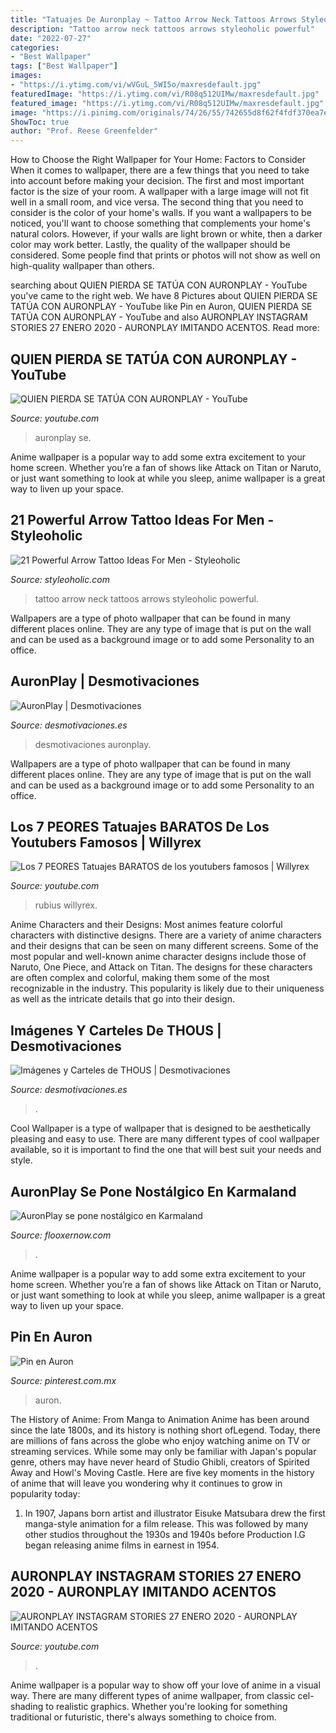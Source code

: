 ```yaml
---
title: "Tatuajes De Auronplay ~ Tattoo Arrow Neck Tattoos Arrows Styleoholic Powerful"
description: "Tattoo arrow neck tattoos arrows styleoholic powerful"
date: "2022-07-27"
categories:
- "Best Wallpaper"
tags: ["Best Wallpaper"]
images:
- "https://i.ytimg.com/vi/wVGuL_5WI5o/maxresdefault.jpg"
featuredImage: "https://i.ytimg.com/vi/R08q512UIMw/maxresdefault.jpg"
featured_image: "https://i.ytimg.com/vi/R08q512UIMw/maxresdefault.jpg"
image: "https://i.pinimg.com/originals/74/26/55/742655d8f62f4fdf370ea7e8325a53e4.jpg"
ShowToc: true
author: "Prof. Reese Greenfelder"
---
```



How to Choose the Right Wallpaper for Your Home: Factors to Consider
When it comes to wallpaper, there are a few things that you need to take into account before making your decision. The first and most important factor is the size of your room. A wallpaper with a large image will not fit well in a small room, and vice versa. 
The second thing that you need to consider is the color of your home's walls. If you want a wallpapers to be noticed, you'll want to choose something that complements your home's natural colors. However, if your walls are light brown or white, then a darker color may work better. 
Lastly, the quality of the wallpaper should be considered. Some people find that prints or photos will not show as well on high-quality wallpaper than others.

	

		
searching about QUIEN PIERDA SE TATÚA CON AURONPLAY - YouTube you've came to the right web. We have 8 Pictures about QUIEN PIERDA SE TATÚA CON AURONPLAY - YouTube like Pin en Auron, QUIEN PIERDA SE TATÚA CON AURONPLAY - YouTube and also AURONPLAY INSTAGRAM STORIES 27 ENERO 2020 - AURONPLAY IMITANDO ACENTOS. Read more:
		
    
## QUIEN PIERDA SE TATÚA CON AURONPLAY - YouTube

<img loading=lazy src="https://i.ytimg.com/vi/R08q512UIMw/maxresdefault.jpg" onerror="this.onerror=null;this.src='https://tse2.mm.bing.net/th?id=OIP.r86MyyDHkae8wQ8yS0WS6wHaEK&amp;pid=15.1';" alt="QUIEN PIERDA SE TATÚA CON AURONPLAY - YouTube">

_Source: youtube.com_

>auronplay se. 

	

Anime wallpaper is a popular way to add some extra excitement to your home screen. Whether you’re a fan of shows like Attack on Titan or Naruto, or just want something to look at while you sleep, anime wallpaper is a great way to liven up your space.

    
## 21 Powerful Arrow Tattoo Ideas For Men - Styleoholic

<img loading=lazy src="https://i.styleoholic.com/2017/03/Arrows-tattoos-on-the-neck.jpg" onerror="this.onerror=null;this.src='https://tse4.mm.bing.net/th?id=OIP.IHBULQEQvkmtP_Q-y-4M6wHaHa&amp;pid=15.1';" alt="21 Powerful Arrow Tattoo Ideas For Men - Styleoholic">

_Source: styleoholic.com_

>tattoo arrow neck tattoos arrows styleoholic powerful. 

	



Wallpapers are a type of photo wallpaper that can be found in many different places online. They are any type of image that is put on the wall and can be used as a background image or to add some Personality to an office.

    
## AuronPlay | Desmotivaciones

<img loading=lazy src="http://img.desmotivaciones.es/201302/0_65.jpg" onerror="this.onerror=null;this.src='https://tse2.mm.bing.net/th?id=OIP.fhfhQbPgFLsKrGQg9AmJzgHaGi&amp;pid=15.1';" alt="AuronPlay | Desmotivaciones">

_Source: desmotivaciones.es_

>desmotivaciones auronplay. 

	



Wallpapers are a type of photo wallpaper that can be found in many different places online. They are any type of image that is put on the wall and can be used as a background image or to add some Personality to an office.

    
## Los 7 PEORES Tatuajes BARATOS De Los Youtubers Famosos | Willyrex

<img loading=lazy src="https://i.ytimg.com/vi/qsLjtFPY5ow/maxresdefault.jpg" onerror="this.onerror=null;this.src='https://tse4.mm.bing.net/th?id=OIP.XTl0Ef-lwOkfvEzVz4AboQHaEK&amp;pid=15.1';" alt="Los 7 PEORES Tatuajes BARATOS de los youtubers famosos | Willyrex">

_Source: youtube.com_

>rubius willyrex. 

	

Anime Characters and their Designs: Most animes feature colorful characters with distinctive designs.
There are a variety of anime characters and their designs that can be seen on many different screens. Some of the most popular and well-known anime character designs include those of Naruto, One Piece, and Attack on Titan. The designs for these characters are often complex and colorful, making them some of the most recognizable in the industry. This popularity is likely due to their uniqueness as well as the intricate details that go into their design.

    
## Imágenes Y Carteles De THOUS | Desmotivaciones

<img loading=lazy src="http://img.desmotivaciones.es/201208/viva_1.jpg" onerror="this.onerror=null;this.src='https://tse1.mm.bing.net/th?id=OIP.W5WH6L_AHhFMSo26r3GZSAHaMV&amp;pid=15.1';" alt="Imágenes y Carteles de THOUS | Desmotivaciones">

_Source: desmotivaciones.es_

>. 

	

Cool Wallpaper is a type of wallpaper that is designed to be aesthetically pleasing and easy to use. There are many different types of cool wallpaper available, so it is important to find the one that will best suit your needs and style.

    
## AuronPlay Se Pone Nostálgico En Karmaland

<img loading=lazy src="https://fotografias.flooxernow.com/clipping/cmsimages01/2020/04/15/22F03260-33D7-4024-8403-2B62027E79E0/69.jpg" onerror="this.onerror=null;this.src='https://tse3.mm.bing.net/th?id=OIP.YC4YOuSXoNFWwO480XGMjwHaEK&amp;pid=15.1';" alt="AuronPlay se pone nostálgico en Karmaland">

_Source: flooxernow.com_

>. 

	

Anime wallpaper is a popular way to add some extra excitement to your home screen. Whether you’re a fan of shows like Attack on Titan or Naruto, or just want something to look at while you sleep, anime wallpaper is a great way to liven up your space.

    
## Pin En Auron

<img loading=lazy src="https://i.pinimg.com/originals/74/26/55/742655d8f62f4fdf370ea7e8325a53e4.jpg" onerror="this.onerror=null;this.src='https://tse4.mm.bing.net/th?id=OIP.7TiDsj6weNL7c8Sg1iYnhQHaM5&amp;pid=15.1';" alt="Pin en Auron">

_Source: pinterest.com.mx_

>auron. 

	

The History of Anime: From Manga to Animation
Anime has been around since the late 1800s, and its history is nothing short ofLegend. Today, there are millions of fans across the globe who enjoy watching anime on TV or streaming services. While some may only be familiar with Japan's popular genre, others may have never heard of Studio Ghibli, creators of Spirited Away and Howl's Moving Castle. Here are five key moments in the history of anime that will leave you wondering why it continues to grow in popularity today:
1) In 1907, Japans born artist and illustrator Eisuke Matsubara drew the first manga-style animation for a film release. This was followed by many other studios throughout the 1930s and 1940s before Production I.G began releasing anime films in earnest in 1954.

    
## AURONPLAY INSTAGRAM STORIES 27 ENERO 2020 - AURONPLAY IMITANDO ACENTOS

<img loading=lazy src="https://i.ytimg.com/vi/wVGuL_5WI5o/maxresdefault.jpg" onerror="this.onerror=null;this.src='https://tse1.mm.bing.net/th?id=OIP.26DgPVulvpvUQ6AQ_K-wAQHaEK&amp;pid=15.1';" alt="AURONPLAY INSTAGRAM STORIES 27 ENERO 2020 - AURONPLAY IMITANDO ACENTOS">

_Source: youtube.com_

>. 

	

Anime wallpaper is a popular way to show off your love of anime in a visual way. There are many different types of anime wallpaper, from classic cel-shading to realistic graphics. Whether you're looking for something traditional or futuristic, there's always something to choice from.

